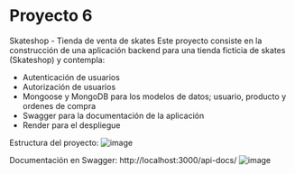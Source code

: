 # Proyecto 6

Skateshop - Tienda de venta de skates
Este proyecto consiste en la construcción de una aplicación backend para una tienda ficticia de skates (Skateshop) y contempla:
- Autenticación de usuarios
- Autorización de usuarios
- Mongoose y MongoDB para los modelos de datos; usuario, producto y ordenes de compra
- Swagger para la documentación de la aplicación
- Render para el despliegue

Estructura del proyecto:
![image](https://github.com/user-attachments/assets/2674e67a-517e-4356-9015-f44ff312aebe)

Documentación en Swagger: http://localhost:3000/api-docs/
![image](https://github.com/user-attachments/assets/692df2bc-a102-4a3e-a75c-b4c5d5be97bd)

